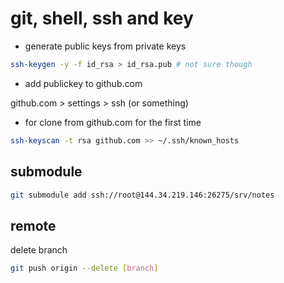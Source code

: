 # git, shell, ssh and key

- generate public keys from private keys

```sh
ssh-keygen -y -f id_rsa > id_rsa.pub # not sure though
```

- add publickey to github.com

github.com > settings > ssh (or something)

- for clone from github.com for the first time

```sh
ssh-keyscan -t rsa github.com >> ~/.ssh/known_hosts
```

## submodule

```sh
git submodule add ssh://root@144.34.219.146:26275/srv/notes
```

## remote 

delete branch

```sh
git push origin --delete [branch]
```